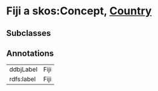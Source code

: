 # Fiji a skos:Concept, [Country](/0.1/Country)

## Subclasses

## Annotations

|||
|-----|-----|
|ddbjLabel|Fiji|
|rdfs:label|Fiji|

